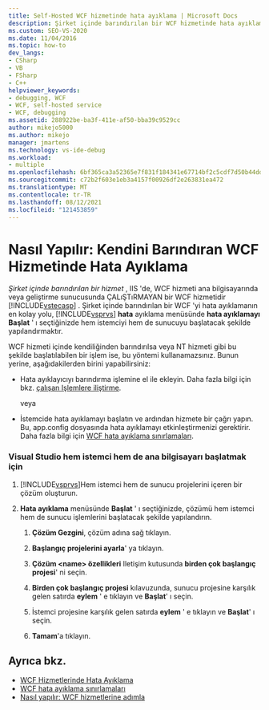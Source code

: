 ```yaml
---
title: Self-Hosted WCF hizmetinde hata ayıklama | Microsoft Docs
description: Şirket içinde barındırılan bir WCF hizmetinde hata ayıklamayı öğrenin. en kolay yol (ancak her zaman mümkün değildir), Visual Studio hem istemci hem de sunucu başlatmak üzere yapılandırılır.
ms.custom: SEO-VS-2020
ms.date: 11/04/2016
ms.topic: how-to
dev_langs:
- CSharp
- VB
- FSharp
- C++
helpviewer_keywords:
- debugging, WCF
- WCF, self-hosted service
- WCF, debugging
ms.assetid: 288922be-ba3f-411e-af50-bba39c9529cc
author: mikejo5000
ms.author: mikejo
manager: jmartens
ms.technology: vs-ide-debug
ms.workload:
- multiple
ms.openlocfilehash: 6bf365ca3a52365e7f831f184341e67714bf2c5cdf7d50b44dd2df66c4c516b3
ms.sourcegitcommit: c72b2f603e1eb3a4157f00926df2e263831ea472
ms.translationtype: MT
ms.contentlocale: tr-TR
ms.lasthandoff: 08/12/2021
ms.locfileid: "121453859"
---
```

# <a name="how-to-debug-a-self-hosted-wcf-service"></a>Nasıl Yapılır: Kendini Barındıran WCF Hizmetinde Hata Ayıklama
*Şirket içinde barındırılan bir hizmet* , IIS 'de, WCF hizmeti ana bilgisayarında veya geliştirme sunucusunda ÇALıŞTıRMAYAN bir WCF hizmetidir [!INCLUDE[vstecasp](../code-quality/includes/vstecasp_md.md)] . Şirket içinde barındırılan bir WCF 'yi hata ayıklamanın en kolay yolu, [!INCLUDE[vsprvs](../code-quality/includes/vsprvs_md.md)] **hata** ayıklama menüsünde **hata ayıklamayı Başlat** ' ı seçtiğinizde hem istemciyi hem de sunucuyu başlatacak şekilde yapılandırmaktır.

 WCF hizmeti içinde kendiliğinden barındırılsa veya NT hizmeti gibi bu şekilde başlatılabilen bir işlem ise, bu yöntemi kullanamazsınız. Bunun yerine, aşağıdakilerden birini yapabilirsiniz:

- Hata ayıklayıcıyı barındırma işlemine el ile ekleyin. Daha fazla bilgi için bkz. [çalışan Işlemlere iliştirme](../debugger/attach-to-running-processes-with-the-visual-studio-debugger.md).

     veya

- İstemcide hata ayıklamayı başlatın ve ardından hizmete bir çağrı yapın. Bu, app.config dosyasında hata ayıklamayı etkinleştirmenizi gerektirir. Daha fazla bilgi için [WCF hata ayıklama sınırlamaları](../debugger/limitations-on-wcf-debugging.md).

### <a name="to-start-both-client-and-host-from-visual-studio"></a>Visual Studio hem istemci hem de ana bilgisayarı başlatmak için

1. [!INCLUDE[vsprvs](../code-quality/includes/vsprvs_md.md)]Hem istemci hem de sunucu projelerini içeren bir çözüm oluşturun.

2. **Hata ayıklama** menüsünde **Başlat** ' ı seçtiğinizde, çözümü hem istemci hem de sunucu işlemlerini başlatacak şekilde yapılandırın.

   1. **Çözüm Gezgini**, çözüm adına sağ tıklayın.

   2. **Başlangıç projelerini ayarla**' ya tıklayın.

   3. **Çözüm \<name> özellikleri** Iletişim kutusunda **birden çok başlangıç projesi**' ni seçin.

   4. **Birden çok başlangıç projesi** kılavuzunda, sunucu projesine karşılık gelen satırda **eylem** ' e tıklayın ve **Başlat**' ı seçin.

   5. İstemci projesine karşılık gelen satırda **eylem** ' e tıklayın ve **Başlat**' ı seçin.

   6. **Tamam**'a tıklayın.

## <a name="see-also"></a>Ayrıca bkz.
- [WCF Hizmetlerinde Hata Ayıklama](../debugger/debugging-wcf-services.md)
- [WCF hata ayıklama sınırlamaları](../debugger/limitations-on-wcf-debugging.md)
- [Nasıl yapılır: WCF hizmetlerine adımla](../debugger/how-to-step-into-wcf-services.md)
